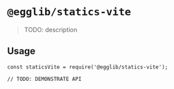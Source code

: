 # `@egglib/statics-vite`

> TODO: description

## Usage

```
const staticsVite = require('@egglib/statics-vite');

// TODO: DEMONSTRATE API
```

